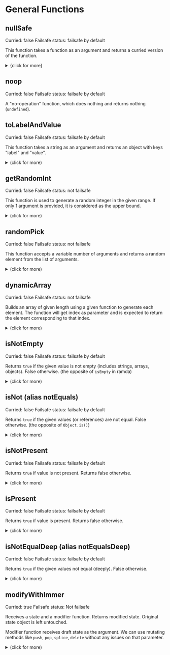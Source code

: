 # General Functions

## nullSafe

Curried: false
Failsafe status: failsafe by default

This function takes a function as an argument and returns a curried version of the function.

<details>
<summary>{click for more}</summary>

### Arguments:
  - `func`: A function that needs to be curried.

### Usage:
```js
const add = (a, b) => a + b;
nullSafe(add)(1)(2);
// Output: 3
```

</details>

## noop

Curried: false
Failsafe status: failsafe by default

A "no-operation" function, which does nothing and returns nothing (`undefined`).

## toLabelAndValue

Curried: false
Failsafe status: failsafe by default

This function takes a string as an argument and returns an object with keys
"label" and "value".

<details>
<summary>(click for more)</summary>

### Arguments:
- `string`: A string that needs to be converted to an object.

### Usage:

```js
toLabelAndValue("test");

// output: {label: "test", value: "test"}
```

</details>

## getRandomInt

Curried: false
Failsafe status: not failsafe

This function is used to generate a random integer in the given range. If only 1 argument is provided, it is considered as the upper bound.

<details>
<summary>(click for more)</summary>

### Arguments:
- `a`: The lower bound of the range. Defaults to 0.
- `b`: The upper bound of the range. Defaults to 9007199254740991.

### Usage:

```js
getRandomInt(); // returns a random integer between 0 and 9007199254740991 (MAX_SAFE_INTEGER)
getRandomInt(10); // returns a random integer between 0 and 10
getRandomInt(1, 5); // returns a random integer between 1 and 5
```

</details>

## randomPick

Curried: false
Failsafe status: not failsafe

This function accepts a variable number of arguments and returns a random
element from the list of arguments.

<details>
<summary>(click for more)</summary>

### Arguments:
- Any number of arguments.

### Usage:

```js
randomPick("arg1", "arg2", "arg3", "arg4", "arg5");

// output: a random element from the list "arg1", "arg2", "arg3", "arg4" and "arg5"
```

</details>

## dynamicArray

Curried: false
Failsafe status: not failsafe

Builds an array of given length using a given function to generate each element.
The function will get index as parameter and is expected to return the element
corresponding to that index.

<details>
<summary>(click for more)</summary>

### Arguments:
- `count`: The length of the array to be generated.
- `elementGenerator`: The function that returns the element to be generated for that index. This function will get index as a parameter.

### Usage:

```js
dynamicArray(3, index => `option ${index + 1}`);

// output: ["option 1", "option 2", "option 3"]
```

</details>

## isNotEmpty

Curried: false
Failsafe status: failsafe by default

Returns `true` if the given value is not empty (includes strings, arrays,
objects). False otherwise. (the opposite of `isEmpty` in ramda)

<details>
<summary>(click for more)</summary>

### Arguments:
- The value to be checked. Accepts strings, arrays or objects

### Usage:

```js
isNotEmpty(""); // returns false
isNotEmpty(["a"]); // returns true
isNotEMpty({ name: "Oliver" }); //return true
```

</details>

## isNot (alias notEquals)

Curried: false
Failsafe status: failsafe by default

Returns `true` if the given values (or references) are not equal. False
otherwise. (the opposite of `Object.is()`)

<details>
<summary>(click for more)</summary>

### Arguments:
- The two values to be checked for equality.

### Usage:

```js
isNot("Oliver", "Sam"); // returns true
isNot("Oliver", "Oliver"); // returns false
```

</details>

## isNotPresent

Curried: false
Failsafe status: failsafe by default

Returns `true` if value is not present. Returns false otherwise.

<details>
<summary>(click for more)</summary>

### Arguments:
  - One value to be checked

### Usage:
```js
isNotPresent(null);
// Output: true
```
</details>

## isPresent

Curried: false
Failsafe status: failsafe by default

Returns `true` if value is present. Returns false otherwise.

<details>
<summary>(click for more)</summary>

### Arguments:
  - One value to be checked

### Usage:
```js
isPresent(null);
// Output: false
```
</details>

## isNotEqualDeep (alias notEqualsDeep)

Curried: false
Failsafe status: failsafe by default

Returns `true` if the given values not equal (deeply). False otherwise.

<details>
<summary>(click for more)</summary>

### Arguments:
- The two values to be checked for equality. It can also include deeply nested objects.

### Usage:

```js
const object1 = {
  a: 1,
  b: { c: 3 }
}

const object2 = {
  a: 1,
  b: { c: 2 }
}
isNotEqualsDeep(object1, object2); //returns true
```

</details>

## modifyWithImmer

Curried: true
Failsafe status: Not failsafe

Receives a state and a modifier function. Returns modified state. Original state object is left untouched.

Modifier function receives draft state as the argument. We can use mutating methods like `push`, `pop`, `splice`, `delete` without any issues on that parameter.

<details>
<summary>(click for more)</summary>

### Arguments:
  - `modifier`: The modifier function.
  - `data`: The state object.

### Usage:
```js
const modifier = (state) => state.names.push("Tom");
const data = { names: ["Oliver", "Sam", "Jon"] };
const updatedState = modifyWithImmer(modifier, data);

console.log(data);
// { names: ["Oliver", "Sam", "Jon"] }
console.log(updatedState);
// { names: ["Oliver", "Sam", "Jon", "Tom"] }
```
</details>

